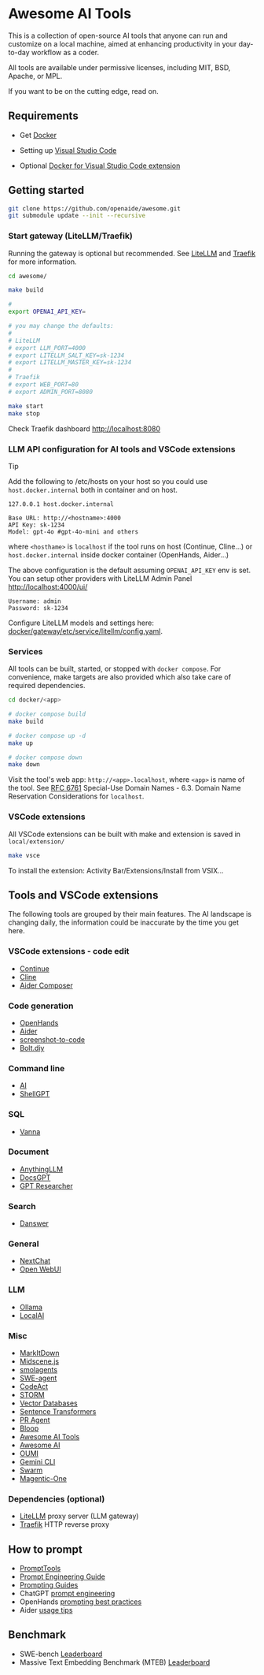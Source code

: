# Awesome AI Tools

This is a collection of open-source AI tools that anyone can run and customize on a local machine, aimed at enhancing productivity in your day-to-day workflow as a coder.

All tools are available under permissive licenses, including MIT, BSD, Apache, or MPL.

If you want to be on the cutting edge, read on.

## Requirements

* Get [Docker](https://docs.docker.com/get-started/get-docker/)

* Setting up [Visual Studio Code](https://code.visualstudio.com/docs/setup/setup-overview)

* Optional [Docker for Visual Studio Code extension](https://marketplace.visualstudio.com/items?itemName=ms-azuretools.vscode-docker)

## Getting started

```bash
git clone https://github.com/openaide/awesome.git
git submodule update --init --recursive
```

### Start gateway (LiteLLM/Traefik)

Running the gateway is optional but recommended. See [LiteLLM](https://docs.litellm.ai/docs/simple_proxy) and [Traefik](https://doc.traefik.io/traefik/) for more information.

```bash
cd awesome/

make build

#
export OPENAI_API_KEY=

# you may change the defaults:
#
# LiteLLM
# export LLM_PORT=4000
# export LITELLM_SALT_KEY=sk-1234
# export LITELLM_MASTER_KEY=sk-1234
#
# Traefik
# export WEB_PORT=80
# export ADMIN_PORT=8080

make start
make stop
```

Check Traefik dashboard [http://localhost:8080](http://localhost:8080)

### LLM API configuration for AI tools and VSCode extensions

> [!TIP]
>
> Add the following to /etc/hosts on your host so you could use `host.docker.internal` both in container and on host.
>
>`127.0.0.1 host.docker.internal`
>

```text
Base URL: http://<hostname>:4000
API Key: sk-1234
Model: gpt-4o #gpt-4o-mini and others
```

where `<hosthame>` is `localhost` if the tool runs on host (Continue, Cline...) or `host.docker.internal` inside docker container (OpenHands, Aider...)

The above configuration is the default assuming `OPENAI_API_KEY` env is set.
You can setup other providers with LiteLLM Admin Panel [http://localhost:4000/ui/](http://localhost:4000/ui/)

```text
Username: admin
Password: sk-1234
```

Configure LiteLLM models and settings here: [docker/gateway/etc/service/litellm/config.yaml](docker/gateway/etc/service/litellm/config.yaml).

### Services

All tools can be built, started, or stopped with `docker compose`. For convenience, make targets are also provided which also take care of required dependencies.

```bash
cd docker/<app>

# docker compose build
make build

# docker compose up -d
make up

# docker compose down
make down
```

Visit the tool's web app: `http://<app>.localhost`, where `<app>` is name of the tool.
See [RFC 6761](https://www.rfc-editor.org/rfc/rfc6761) Special-Use Domain Names - 6.3.  Domain Name Reservation Considerations for `localhost`.

### VSCode extensions

All VSCode extensions can be built with make and extension is saved in `local/extension/`

```bash
make vsce
```

To install the extension: Activity Bar/Extensions/Install from VSIX...

## Tools and VSCode extensions

The following tools are grouped by their main features. The AI landscape is changing daily, the information could be inaccurate by the time you get here.

### VSCode extensions - code edit

* [Continue](https://github.com/continuedev/continue)
* [Cline](https://github.com/cline/cline.git)
* [Aider Composer](https://github.com/lee88688/aider-composer.git)

### Code generation

* [OpenHands](https://docs.all-hands.dev/)
* [Aider](docker/aider/READEME.md)
* [screenshot-to-code](docker/screenshot-to-code/REAMDE.md)
* [Bolt.diy](docker/bolt.diy/README.md)

### Command line

* [AI](https://github.com/qiangli/ai.git)
* [ShellGPT](https://github.com/TheR1D/shell_gpt)

### SQL

* [Vanna](docker/vanna/README.md)

### Document

* [AnythingLLM](https://docs.anythingllm.com/)
* [DocsGPT](https://docs.docsgpt.cloud/)
* [GPT Researcher](docker/gpt-researcher/README.md)

### Search

* [Danswer](docker/danswer/README.md)

### General

* [NextChat](https://github.com/ChatGPTNextWeb/ChatGPT-Next-Web)
* [Open WebUI](https://docs.openwebui.com/)

### LLM

* [Ollama](https://github.com/ollama/ollama?tab=readme-ov-file)
* [LocalAI](https://github.com/mudler/LocalAI?tab=readme-ov-file)

### Misc

* [MarkItDown](https://github.com/microsoft/markitdown)
* [Midscene.js](https://github.com/web-infra-dev/midscene)
* [smolagents](https://github.com/huggingface/smolagents)
* [SWE-agent](https://github.com/SWE-agent/SWE-agent)
* [CodeAct](https://github.com/All-Hands-AI/OpenHands/tree/main/openhands/agenthub/codeact_agent)
* [STORM](https://github.com/stanford-oval/storm)
* [Vector Databases](https://cookbook.openai.com/examples/vector_databases/readme)
* [Sentence Transformers](https://www.sbert.net/)
* [PR Agent](https://github.com/Codium-ai/pr-agent)
* [Bloop](https://github.com/BloopAI/bloop)
* [Awesome AI Tools](https://github.com/mahseema/awesome-ai-tools)
* [Awesome AI](https://github.com/re50urces/Awesome-AI)
* [OUMI](https://github.com/oumi-ai/oumi)
* [Gemini CLI](https://github.com/eliben/gemini-cli)
* [Swarm](https://github.com/openai/swarm)
* [Magentic-One](https://github.com/microsoft/autogen/tree/main/python/packages/autogen-magentic-one)

### Dependencies (optional)

* [LiteLLM](https://github.com/BerriAI/litellm) proxy server (LLM gateway)
* [Traefik](https://github.com/traefik/traefik/) HTTP reverse proxy

## How to prompt

* [PromptTools](https://github.com/hegelai/prompttools)
* [Prompt Engineering Guide](https://www.promptingguide.ai/)
* [Prompting Guides](https://cookbook.openai.com/articles/related_resources#prompting-guides)
* ChatGPT [prompt engineering](https://platform.openai.com/docs/guides/prompt-engineering)
* OpenHands [prompting best practices](https://docs.all-hands.dev/modules/usage/prompting-best-practices)
* Aider [usage tips](https://aider.chat/docs/usage/tips.html)

## Benchmark

* SWE-bench [Leaderboard](https://www.swebench.com/)
* Massive Text Embedding Benchmark (MTEB) [Leaderboard](https://huggingface.co/spaces/mteb/leaderboard)